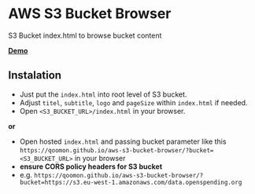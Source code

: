 # AWS S3 Bucket Browser
S3 Bucket index.html to browse bucket content

**[Demo](https://qoomon.github.io/aws-s3-bucket-browser/?bucket=https://s3.eu-west-1.amazonaws.com/data.openspending.org)**

## Instalation

* Just put the `index.html` into root level of S3 bucket.
* Adjust `titel`, `subtitle`, `logo` and `pageSize` within `index.html` if needed.
* Open `<S3_BUCKET_URL>/index.html` in your browser.

**or**

* Open hosted `index.html` and passing bucket parameter like this `https://qoomon.github.io/aws-s3-bucket-browser/?bucket=<S3_BUCKET_URL>` in your browser
* **ensure CORS policy headers for S3 bucket**
* e.g. `https://qoomon.github.io/aws-s3-bucket-browser/?bucket=https://s3.eu-west-1.amazonaws.com/data.openspending.org`
